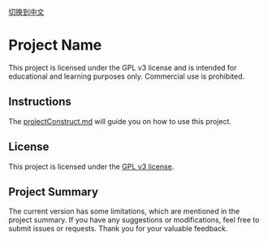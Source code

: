 [切换到中文](README.md)

# Project Name

This project is licensed under the GPL v3 license and is intended for educational and learning purposes only. Commercial use is prohibited.

## Instructions

The [projectConstruct.md](projectConstruct.md) will guide you on how to use this project.

## License

This project is licensed under the [GPL v3 license](LICENSE).

## Project Summary

The current version has some limitations, which are mentioned in the project summary. If you have any suggestions or modifications, feel free to submit issues or requests. Thank you for your valuable feedback.


